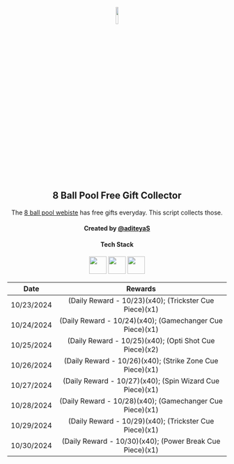 <p align="center">
  <img src="https://github.com/aditeyaS/8bp-free-gift-collector/blob/main/8bplogo.png" height="10%" />
  <h2 align="center">8 Ball Pool Free Gift Collector</h3>
  <p align="center">The <a href="https://8ballpool.com/en/shop" target="_blank">8 ball pool webiste</a> has free gifts everyday. This script collects those.</p>
  <h4 align="center">Created by <a href="https://github.com/aditeyaS" target="_blank">@aditeyaS</a></h4>
  <div>
    <h4 align="center">Tech Stack</h4>
    <p align="center">
      <img height="40" width="40" src="https://cdn.simpleicons.org/javascript/F7DF1E" />
      <img height="40" width="40" src="https://cdn.simpleicons.org/puppeteer/40B5A4" />
      <img height="40" width="40" src="https://cdn.simpleicons.org/githubactions/2088FF" />
    </p>
  </div>
</p>

| Date | Rewards |
| :---: | :---: |
| 10/23/2024 | (Daily Reward - 10/23)(x40); (Trickster Cue Piece)(x1) |
| 10/24/2024 | (Daily Reward - 10/24)(x40); (Gamechanger Cue Piece)(x1) |
| 10/25/2024 | (Daily Reward - 10/25)(x40); (Opti Shot Cue Piece)(x2) |
| 10/26/2024 | (Daily Reward - 10/26)(x40); (Strike Zone Cue Piece)(x1) |
| 10/27/2024 | (Daily Reward - 10/27)(x40); (Spin Wizard Cue Piece)(x1) |
| 10/28/2024 | (Daily Reward - 10/28)(x40); (Gamechanger Cue Piece)(x1) |
| 10/29/2024 | (Daily Reward - 10/29)(x40); (Trickster Cue Piece)(x1) |
| 10/30/2024 | (Daily Reward - 10/30)(x40); (Power Break Cue Piece)(x1) |
